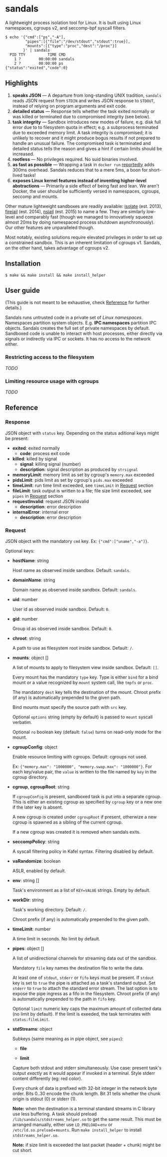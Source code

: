 # sandals
A lightweight process isolation tool for Linux.
It is built using Linux namespaces, cgroups v2, and seccomp-bpf syscall filters.

```
$ echo '{"cmd":["ps","-A"],
         "pipes":[{"file":"/dev/stdout","stdout":true}],
         "mounts":[{"type":"proc","dest":"/proc"}]
        }' | sandals
  PID TTY          TIME CMD
    1 ?        00:00:00 sandals
    2 ?        00:00:00 ps
{"status":"exited","code":0}
```

## Highlights

 1. **speaks JSON** — A departure from long-standing UNIX tradition, `sandals` reads JSON request
 from `STDIN` and writes JSON response to `STDOUT`, instead of relying on program arguments and
 exit code.
 1. **detailed status** — Response tells whether the task exited normally or was killed
 or terminated due to compromised integrity (see below).
 1. **task integrity** — Sandbox introduces new modes of failure, e.g. disk full error due to
 to filesystem quota in effect; e.g. a subprocess terminated due to exceeded memory limit.
 A task integrity is compromised; it is unlikely to recover and it might produce bogus
 results if not prepared to handle an unusual failure. The compromised task is terminated
 and detailed status tells the reason and gives a hint if certain limits should be increased.
 1. **rootless** — No privileges required. No suid binaries involved.
 1. **as fast as possible** — Wrapping a task in `docker run`
 [reportedly](https://medium.com/travis-on-docker/the-overhead-of-docker-run-f2f06d47c9f3)
adds 300ms overhead. Sandals reduces that to a mere 5ms, a boon for short-lived tasks!
 1. **exposes Linux kernel features instead of inventing higher-level abstractions** —
 Primarily a side effect of being fast and lean. We aren't Docker,
 the user should be sufficiently versed in namespaces, cgroups, seccomp and mounts.
 
Other mature lightweight sandboxes are readily available:
[isolate](https://github.com/ioi/isolate) (est. 2013),
[firejail](https://firejail.wordpress.com) (est. 2014),
[nsjail](https://github.com/google/nsjail) (est. 2015)
to name a few. They are similarly low-level and comparably fast (though we managed to 
innovatively squeeze almost 20ms by doing namespaced process shutdown asynchronously).
Our other features are unparalleled though.

Most notably, existing solutions require elevated privileges
in order to set up a constrained sandbox. This is an inherent limitation
of cgroups v1. Sandals, on the other hand, takes advantage of cgroups v2.

## Installation

```
$ make && make install && make install_helper
```

## User guide

(This guide is not meant to be exhaustive, check [Reference](#Reference) for further details.)

Sandals runs untrusted code in a private set of *Linux namespaces*.
Namespaces partition system objects. E.g. **IPC namespaces** partition IPC objects.
Sandals creates the full set of private namespaces by default. Sandboxed
code is unable to interact with host processes, either directly via signals or indirectly
via IPC or sockets. It has no access to the network either.

### Restricting access to the filesystem

*TODO*

### Limiting resource usage with cgroups

*TODO*

## Reference

### Response

JSON object with `status` key. Depending on the status aditional keys might be present:

 * **exited**: exited normally
   * **code**: process exit code
 * **killed**: killed by signal
   * **signal**: killing signal (number)
   * **description**: signal description as produced by `strsignal`
 * **memoryLimit**: memory limit as set by cgroup's `memory.max` exceeded
 * **pidsLimit**: pids limit as set by cgroup's `pids.max` exceeded
 * **timeLimit**: run time limit exceeded, see `timeLimit` in [Request](#Request) section
 * **fileLimit**: task output is written to a file; file size limit exceeded, see `pipes` in [Request](#Request) section
 * **requestInvalid**: request JSON invalid
    * **description**: error description
 * **internalError**: internal error
    * **description**: error description

### Request

JSON object with the mandatory `cmd` key.
Ex: `{"cmd":["uname","-a"]}`.

Optional keys:

 * **hostName**: string
   
   Host name as observed inside sandbox. Default: `sandals`.
 
 * **domainName**: string
 
   Domain name as observed inside sandbox. Default: `sandals`.

 * **uid**: number
 
   User id as observed inside sandbox. Default: `0`.
 
 * **gid**: number

   Group id as observed inside sandbox. Default: `0`.

 * **chroot**: string
 
   A path to use as filesystem root inside sandbox. Default: `/`.
 
 * **mounts**: object []
 
   A list of mounts to apply to filesystem view inside sandbox. Default: `[]`.
   
   Every mount has the mandatory `type` key. Type is either `bind`
   for a bind mount or a value recognized by `mount` system call,
   like `tmpfs` or `proc`.
   
   The mandatory `dest` key tells the destination of the mount.
   Chroot prefix (if any) is automatically prepended to the given path.
  
   Bind mounts must specify the source path with `src` key.
   
   Optional `options` string (empty by default) is passed to `mount` syscall verbatim.
   
   Optional `ro` boolean key (default: `false`) turns on read-only mode for the mount.
  
 * **cgroupConfig**: object
 
   Enable resource limiting with cgroups. Default: cgroups not used. 
 
   Ex: `{"memory.max": "1000000", "memory.swap.max": "1000000"}`.
   For each key/value pair, the `value` is written to the file named by `key` in the cgroup directory.
   
 * **cgroup**, **cgroupRoot**: string
 
   If `cgroupConfig` is present, sandboxed task is put into a separate cgroup.
   This is either an existing cgroup as specified by `cgroup` key or
   a new one if the later key is absent.
   
   A new cgroup is created under `cgroupRoot` if present, otherwize a new
   cgroup is spawned as a sibling of the current cgroup.
   
   If a new cgroup was created it is removed when sandals exits.
 
 * **seccompPolicy**: string
 
   A syscall filtering policy in Kafel syntax. Filtering disabled by default.
 
 * **vaRandomize**: boolean
  
   ASLR, enabled by default.
 
 * **env**: string []
 
   Task's environment as a list of `KEY=VALUE` strings. Empty by default.
 
 * **workDir**: string
 
   Task's working directory. Default: `/`.
   
   Chroot prefix (if any) is automatically prepended to the given path.
 
 * **timeLimit**: number
 
   A time limit in seconds. No limit by default.
 
 * **pipes**: object []
 
   A list of unidirectional channels for streaming data out of the sandbox.
   
   Mandatory `file` key  names the destination file to write the data.
   
   At least one of `stdout`, `stderr` or `fifo` keys must be present.
   If `stdout` key is set to `true` the pipe is attached as a task's standard output.
   Set `stderr` to `true` to attach the standard error stream.
   The last option is to expose the pipe ingress as a fifo in the filesystem.
   Chroot prefix (if any) is automatically prepended to the path in `fifo` key.
   
   Optional `limit` numeric key caps the maximum amount of collected data (no limit by default).
   If the limit is exeeded, the task terminates with `status:fileLimit`.
 
 * **stdStreams**: object
 
   Subkeys (same meaning as in pipe object, see `pipes`):
   
   * **file**
   
   * **limit**
 
   Capture both stdout and stderr simultaneously.
   Use case: present task's output *exactly* as it would appear if invoked in a terminal.
   Style stderr content differently (eg: red color).
   
   Every chunk of data is prefixed with 32-bit integer in the network byte order.
   Bits 0..30 encode the chunk length. Bit 31 tells whether the chunk origin is stdout (0) or stderr (1).
   
   **Note:** when the destination is a terminal standard streams in C library use less buffering.
   A task should preload `/lib/sandals/stdstreams_helper.so` to get the same result. This must be
   arranged manually, either use `LD_PRELOAD`+`env` or `/etc/ld.so.preload`+`mounts`.
   Run `make install_helper` to install `stdstreams_helper.so`.

   **Note:** if size limit is exceeded the last packet (header + chunk) might be cut short.
